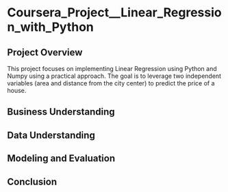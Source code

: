 # Coursera_Project__Linear_Regression_with_Python

## Project Overview
This project focuses on implementing Linear Regression using Python and Numpy using a practical approach. The goal is to leverage two independent variables (area and distance from the city center) to predict the price of a house.

## Business Understanding

## Data Understanding

## Modeling and Evaluation

## Conclusion